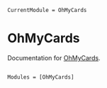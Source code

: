 ```@meta
CurrentModule = OhMyCards
```

# OhMyCards

Documentation for [OhMyCards](https://github.com/asinghvi17/OhMyCards.jl).

```@index
```

```@autodocs
Modules = [OhMyCards]
```

